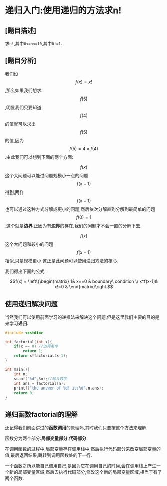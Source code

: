 # 递归入门:使用递归的方法求n!

## [题目描述]

求`n!`,其中`0<=n<=10`,其中`0!=1`.

## [题目分析]

我们设$$f(x)=x!$$,那么如果我们想求:$$f(5)$$,明显我们只要知道$$f(4)$$的值就可以求出$$f(5)$$的值,因为$$f(5)=4 \times f(4)$$.由此我们可以想到下面的两个方面:

$$f(x)$$这个大问题可以能过问题规模小一点的问题$$f(x-1)$$得到,两样$$f(x-1)$$也可以通过这种方式分解成更小的问题,然后依次分解直到分解到最简单的问题$$f(0)=1$$.这个就是**边界**,正因为有**边界**的存在,我们的问题才不会一直的分解下去.

$$f(x)$$这个大问题和较小的问题$$f(x-1)$$相似,只是规模更小.这正是此问题可以使用递归方法的核心.


我们得出下面的公式:

```math
f(x) = \left\{\begin{matrix}
 1& x==0  & boundary\  condition \\ 
 x*f(x-1)& x!=0  & 
\end{matrix}\right.
```

## 使用递归解决问题

当然我们可以使用前面学习的递推法来解决这个问题,但是这里我们主要的目的是来学习**递归**.


```c
#include <cstdio>

int factorial(int x){
    if(x == 0) //边界条件
        return 1;
    return x*factorial(x-1);
}

int main(){
    int n;
    scanf("%d",&n);//输入数字
    int ans = factorial(n);
    printf("the answer of %d! is:%d",n,ans);
    return 0;
}
```

## 递归函数factorial的理解

还记得我们前面讲过的**函数调用**的原理吗,其时我们只要按这个方法来理解.


函数分为两个部分:**局部变量部分**,**代码部分**

在调用函数的过程中,局部变量存在调用栈中,然后执行代码部分来改变局部变量的值,最后返回结果,跳转到调用函数处的下一行.

一个函数之所以能自己调用自己,是因为它在调用自己的时候,会在调用栈上产生一个新的局部变量区域,然后去执行代码部分,修改这个新的局部变量区域,相当于有了两个函数.
